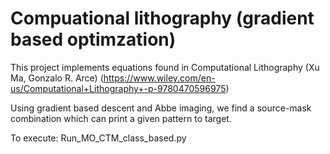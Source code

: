 # Compuational lithography (gradient based optimzation) 
This project implements equations found in Computational Lithography (Xu Ma, Gonzalo R. Arce) (https://www.wiley.com/en-us/Computational+Lithography+-p-9780470596975)

Using gradient based descent and Abbe imaging, we find a source-mask combination which can print a given pattern to target. 

To execute: Run_MO_CTM_class_based.py



